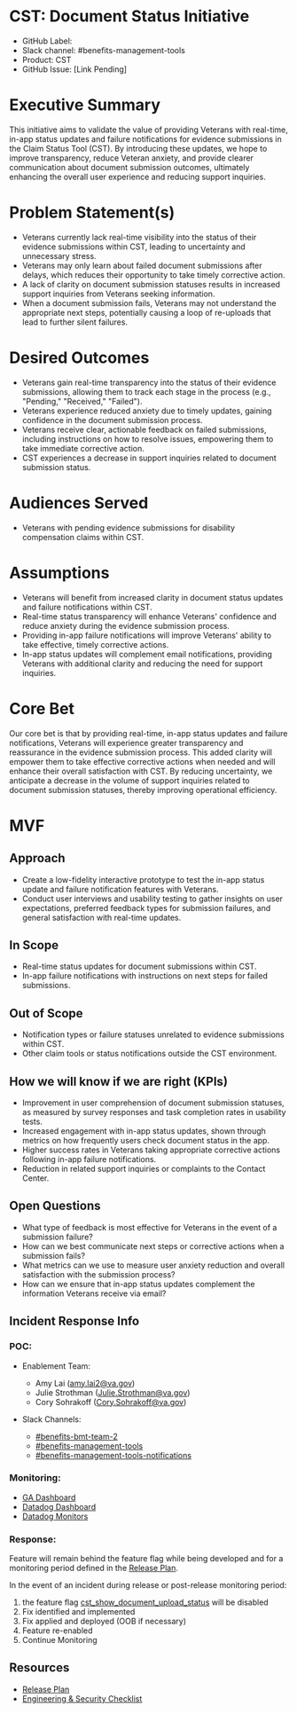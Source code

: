 # CST: Document Status Initiative

* GitHub Label:
* Slack channel: #benefits-management-tools
* Product: CST
* GitHub Issue: [Link Pending]

# Executive Summary

This initiative aims to validate the value of providing Veterans with real-time, in-app status updates and failure notifications for evidence submissions in the Claim Status Tool (CST). By introducing these updates, we hope to improve transparency, reduce Veteran anxiety, and provide clearer communication about document submission outcomes, ultimately enhancing the overall user experience and reducing support inquiries.

# Problem Statement(s)

* Veterans currently lack real-time visibility into the status of their evidence submissions within CST, leading to uncertainty and unnecessary stress.
* Veterans may only learn about failed document submissions after delays, which reduces their opportunity to take timely corrective action.
* A lack of clarity on document submission statuses results in increased support inquiries from Veterans seeking information.
* When a document submission fails, Veterans may not understand the appropriate next steps, potentially causing a loop of re-uploads that lead to further silent failures.

# Desired Outcomes

* Veterans gain real-time transparency into the status of their evidence submissions, allowing them to track each stage in the process (e.g., "Pending," "Received," "Failed").
* Veterans experience reduced anxiety due to timely updates, gaining confidence in the document submission process.
* Veterans receive clear, actionable feedback on failed submissions, including instructions on how to resolve issues, empowering them to take immediate corrective action.
* CST experiences a decrease in support inquiries related to document submission status.

# Audiences Served

* Veterans with pending evidence submissions for disability compensation claims within CST.

# Assumptions

* Veterans will benefit from increased clarity in document status updates and failure notifications within CST.
* Real-time status transparency will enhance Veterans' confidence and reduce anxiety during the evidence submission process.
* Providing in-app failure notifications will improve Veterans' ability to take effective, timely corrective actions.
* In-app status updates will complement email notifications, providing Veterans with additional clarity and reducing the need for support inquiries.

# Core Bet

Our core bet is that by providing real-time, in-app status updates and failure notifications, Veterans will experience greater transparency and reassurance in the evidence submission process. This added clarity will empower them to take effective corrective actions when needed and will enhance their overall satisfaction with CST. By reducing uncertainty, we anticipate a decrease in the volume of support inquiries related to document submission statuses, thereby improving operational efficiency.

# MVF

## Approach

* Create a low-fidelity interactive prototype to test the in-app status update and failure notification features with Veterans.
* Conduct user interviews and usability testing to gather insights on user expectations, preferred feedback types for submission failures, and general satisfaction with real-time updates.

## In Scope

* Real-time status updates for document submissions within CST.
* In-app failure notifications with instructions on next steps for failed submissions.

## Out of Scope

* Notification types or failure statuses unrelated to evidence submissions within CST.
* Other claim tools or status notifications outside the CST environment.

## How we will know if we are right (KPIs)

* Improvement in user comprehension of document submission statuses, as measured by survey responses and task completion rates in usability tests.
* Increased engagement with in-app status updates, shown through metrics on how frequently users check document status in the app.
* Higher success rates in Veterans taking appropriate corrective actions following in-app failure notifications.
* Reduction in related support inquiries or complaints to the Contact Center.

## Open Questions

* What type of feedback is most effective for Veterans in the event of a submission failure?
* How can we best communicate next steps or corrective actions when a submission fails?
* What metrics can we use to measure user anxiety reduction and overall satisfaction with the submission process?
* How can we ensure that in-app status updates complement the information Veterans receive via email?

## Incident Response Info
### POC:
* Enablement Team:
  - Amy Lai (amy.lai2@va.gov)
  - Julie Strothman (Julie.Strothman@va.gov)
  - Cory Sohrakoff (Cory.Sohrakoff@va.gov)
 
* Slack Channels:
  * [#benefits-bmt-team-2](https://dsva.slack.com/archives/C09ADJQ0KUZ)
  * [#benefits-management-tools](https://dsva.slack.com/archives/C04KHCT3ZMY)
  * [#benefits-management-tools-notifications](https://dsva.slack.com/archives/C0600QN7CFJ)

### Monitoring: 
* [GA Dashboard](https://analytics.google.com/analytics/web/#/analysis/a50123418p419143770/edit/bMzsgzMCT6yazCs5H-3N_g)
* [Datadog Dashboard](https://vagov.ddog-gov.com/dashboard/8me-h86-qmb/benefits---claim-status-tool-dashboard)
* [Datadog Monitors](https://vagov.ddog-gov.com/monitors/manage?q=claim%20status%20tool)

### Response:
Feature will remain behind the feature flag while being developed and for a monitoring period defined in the [Release Plan](../document-status/release-plan.md). 

In the event of an incident during release or post-release monitoring period:
  1. the feature flag [cst_show_document_upload_status](https://api.va.gov/flipper/features/cst_show_document_upload_status) will be disabled
  2. Fix identified and implemented
  3. Fix applied and deployed (OOB if necessary)
  4. Feature re-enabled
  5. Continue Monitoring

## Resources
* [Release Plan](../document-status/release-plan.md)
* [Engineering & Security Checklist](https://github.com/department-of-veterans-affairs/va.gov-team-sensitive/blob/master/platform/engineering/collaboration-cycle/architecture-intent/checklist/Benefits%20Management%20Tools%202%20-%20Document%20Status%20%20-%2009032025.md)
